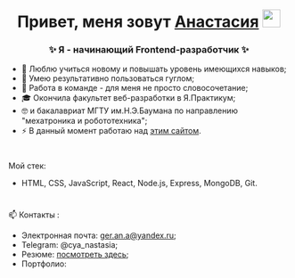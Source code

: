 <h1 align="center">Привет, меня зовут <a href="" target="_blank">Анастасия</a> 
<img src="https://github.com/blackcater/blackcater/raw/main/images/Hi.gif" height="32"/></h1>
<h3 align="center">✨ Я - начинающий Frontend-разработчик ✨</h3>


- 🔭 Люблю учиться новому и повышать уровень имеющихся навыков;
- 🌱 Умею результативно пользоваться гуглом;
- 👯 Работа в команде - для меня не просто словосочетание;
- 🎓 Окончила факультет веб-разработки в Я.Практикум;
- 🤓 и бакалавриат МГТУ им.Н.Э.Баумана по направлению "мехатроника и робототехника";
- ⚡ В данный момент работаю над [этим сайтом](https://examen-technolab.ru/main).

#
Мой стек:
- HTML, CSS, JavaScript, React, Node.js, Express, MongoDB, Git.

# 
📫 Контакты :
- Электронная почта: ger.an.a@yandex.ru;
- Telegram: @cya_nastasia;
- Резюме: [посмотреть здесь](https://hh.ru/resume/7be9cb9bff086977d80039ed1f77663947416e);
- Портфолио: 
